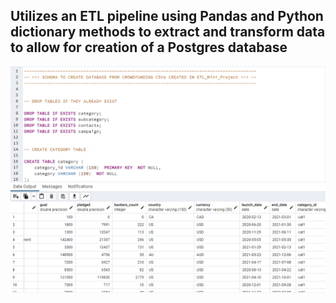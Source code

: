 ##  Utilizes an ETL pipeline using Pandas and Python dictionary methods to extract and transform data to allow for creation of a Postgres database
![screnshot](screenshot.png)
